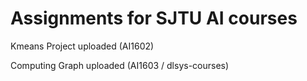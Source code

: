 # Assignments for SJTU AI courses 
Kmeans Project uploaded (AI1602)

Computing Graph uploaded (AI1603 / dlsys-courses) 
